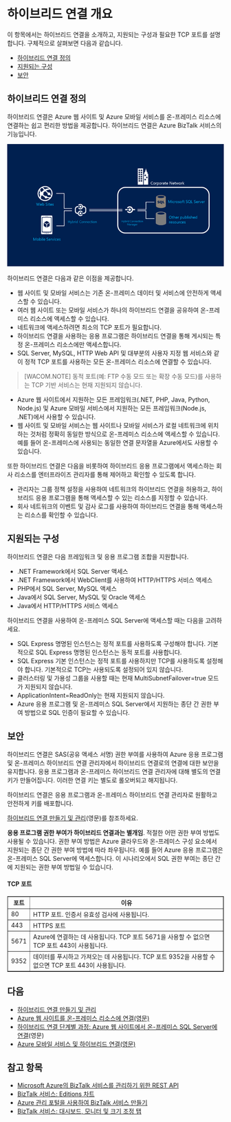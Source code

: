 <properties linkid="manage-services-integration-hybrid-connection" urlDisplayName="Hybrid Connections Overview - BizTalk Services" pageTitle="Hybrid Connections Overview | Azure" metaKeywords="BizTalk Services, BizTalk, websites, web sites, hybrid connections, Azure" description="Learn about hybrid connections, including Security." metaCanonical="" services="integration-services" documentationCenter="" title="Hybrid Connections Overview" authors="mandia" solutions="" manager="paulettm" editor="cgronlun" />

<tags ms.service="biztalk-services" ms.workload="integration" ms.tgt_pltfrm="na" ms.devlang="na" ms.topic="article" ms.date="01/01/1900" ms.author="mandia" />



# 하이브리드 연결 개요
이 항목에서는 하이브리드 연결을 소개하고, 지원되는 구성과 필요한 TCP 포트를 설명합니다. 구체적으로 살펴보면 다음과 같습니다.

- [하이브리드 연결 정의][하이브리드 연결 정의]
- [지원되는 구성][지원되는 구성]
- [보안][보안]

## <a name="HCOverview"></a> 하이브리드 연결 정의

하이브리드 연결은 Azure 웹 사이트 및 Azure 모바일 서비스를 온-프레미스 리소스에 연결하는 쉽고 편리한 방법을 제공합니다. 하이브리드 연결은 Azure BizTalk 서비스의 기능입니다.

![하이브리드 연결][하이브리드 연결]

하이브리드 연결은 다음과 같은 이점을 제공합니다.

- 웹 사이트 및 모바일 서비스는 기존 온-프레미스 데이터 및 서비스에 안전하게 액세스할 수 있습니다.
- 여러 웹 사이트 또는 모바일 서비스가 하나의 하이브리드 연결을 공유하여 온-프레미스 리소스에 액세스할 수 있습니다.
- 네트워크에 액세스하려면 최소의 TCP 포트가 필요합니다.
- 하이브리드 연결을 사용하는 응용 프로그램은 하이브리드 연결을 통해 게시되는 특정 온-프레미스 리소스에만 액세스합니다.
- SQL Server, MySQL, HTTP Web API 및 대부분의 사용자 지정 웹 서비스와 같이 정적 TCP 포트를 사용하는 모든 온-프레미스 리소스에 연결할 수 있습니다.

> [WACOM.NOTE] 동적 포트(예: FTP 수동 모드 또는 확장 수동 모드)를 사용하는 TCP 기반 서비스는 현재 지원되지 않습니다.

- Azure 웹 사이트에서 지원하는 모든 프레임워크(.NET, PHP, Java, Python, Node.js) 및 Azure 모바일 서비스에서 지원하는 모든 프레임워크(Node.js, .NET)에서 사용할 수 있습니다.
- 웹 사이트 및 모바일 서비스는 웹 사이트나 모바일 서비스가 로컬 네트워크에 위치하는 것처럼 정확히 동일한 방식으로 온-프레미스 리소스에 액세스할 수 있습니다. 예를 들어 온-프레미스에 사용되는 동일한 연결 문자열을 Azure에서도 사용할 수 있습니다.


또한 하이브리드 연결은 다음을 비롯하여 하이브리드 응용 프로그램에서 액세스하는 회사 리소스를 엔터프라이즈 관리자를 통해 제어하고 확인할 수 있도록 합니다.

- 관리자는 그룹 정책 설정을 사용하여 네트워크의 하이브리드 연결을 허용하고, 하이브리드 응용 프로그램을 통해 액세스할 수 있는 리소스를 지정할 수 있습니다.
- 회사 네트워크의 이벤트 및 감사 로그를 사용하여 하이브리드 연결을 통해 액세스하는 리소스를 확인할 수 있습니다.


## <a name="KnownIssues"></a> 지원되는 구성

하이브리드 연결은 다음 프레임워크 및 응용 프로그램 조합을 지원합니다.

- .NET Framework에서 SQL Server 액세스
- .NET Framework에서 WebClient를 사용하여 HTTP/HTTPS 서비스 액세스
- PHP에서 SQL Server, MySQL 액세스
- Java에서 SQL Server, MySQL 및 Oracle 액세스
- Java에서 HTTP/HTTPS 서비스 액세스

하이브리드 연결을 사용하여 온-프레미스 SQL Server에 액세스할 때는 다음을 고려하세요.

- SQL Express 명명된 인스턴스는 정적 포트를 사용하도록 구성해야 합니다. 기본적으로 SQL Express 명명된 인스턴스는 동적 포트를 사용합니다.
- SQL Express 기본 인스턴스는 정적 포트를 사용하지만 TCP를 사용하도록 설정해야 합니다. 기본적으로 TCP는 사용되도록 설정되어 있지 않습니다.
- 클러스터링 및 가용성 그룹을 사용할 때는 현재 MultiSubnetFailover=true 모드가 지원되지 않습니다.
- ApplicationIntent=ReadOnly는 현재 지원되지 않습니다.
- Azure 응용 프로그램 및 온-프레미스 SQL Server에서 지원하는 종단 간 권한 부여 방법으로 SQL 인증이 필요할 수 있습니다.


## <a name="HCSecurity"></a> 보안

하이브리드 연결은 SAS(공유 액세스 서명) 권한 부여를 사용하여 Azure 응용 프로그램 및 온-프레미스 하이브리드 연결 관리자에서 하이브리드 연결로의 연결에 대한 보안을 유지합니다. 응용 프로그램과 온-프레미스 하이브리드 연결 관리자에 대해 별도의 연결 키가 만들어집니다. 이러한 연결 키는 별도로 롤오버되고 해지됩니다.

하이브리드 연결은 응용 프로그램과 온-프레미스 하이브리드 연결 관리자로 원활하고 안전하게 키를 배포합니다.

[하이브리드 연결 만들기 및 관리][하이브리드 연결 만들기 및 관리](영문)를 참조하세요.

**응용 프로그램 권한 부여가 하이브리드 연결과는 별개임**. 적절한 어떤 권한 부여 방법도 사용될 수 있습니다. 권한 부여 방법은 Azure 클라우드와 온-프레미스 구성 요소에서 지원되는 종단 간 권한 부여 방법에 따라 좌우됩니다. 예를 들어 Azure 응용 프로그램은 온-프레미스 SQL Server에 액세스합니다. 이 시나리오에서 SQL 권한 부여는 종단 간에 지원되는 권한 부여 방법일 수 있습니다.

#### TCP 포트

<table border="1">
    <tr>
       <th><strong>포트</strong></th>
        <th>이유</th>
    </tr>
    <tr>
        <td>80</td>
        <td>HTTP 포트. 인증서 유효성 검사에 사용됩니다.</td>
    </tr>
    <tr>
        <td>443</td>
        <td>HTTPS 포트</td>
    </tr>
	<tr>
        <td>5671</td>
        <td>Azure에 연결하는 데 사용됩니다. TCP 포트 5671을 사용할 수 없으면 TCP 포트 443이 사용됩니다.</td>
	</tr>
	<tr>
        <td>9352</td>
        <td>데이터를 푸시하고 가져오는 데 사용됩니다. TCP 포트 9352을 사용할 수 없으면 TCP 포트 443이 사용됩니다.</td>
	</tr>
</table>


## 다음

- [하이브리드 연결 만들기 및 관리][하이브리드 연결 만들기 및 관리]
- [Azure 웹 사이트를 온-프레미스 리소스에 연결(영문)][Azure 웹 사이트를 온-프레미스 리소스에 연결(영문)]
- [하이브리드 연결 단계별 과정: Azure 웹 사이트에서 온-프레미스 SQL Server에 연결][하이브리드 연결 단계별 과정: Azure 웹 사이트에서 온-프레미스 SQL Server에 연결](영문)
- [Azure 모바일 서비스 및 하이브리드 연결(영문)][Azure 모바일 서비스 및 하이브리드 연결(영문)]


## 참고 항목

- [Microsoft Azure의 BizTalk 서비스를 관리하기 위한 REST API][Microsoft Azure의 BizTalk 서비스를 관리하기 위한 REST API]
- [BizTalk 서비스: Editions 차트][BizTalk 서비스: Editions 차트]
- [Azure 관리 포털을 사용하여 BizTalk 서비스 만들기][Azure 관리 포털을 사용하여 BizTalk 서비스 만들기]
- [BizTalk 서비스: 대시보드, 모니터 및 크기 조정 탭][BizTalk 서비스: 대시보드, 모니터 및 크기 조정 탭]


[하이브리드 연결 정의]: #HCOverview
[지원되는 구성]: #KnownIssues
[보안]: #HCSecurity
[하이브리드 연결]: ./media/integration-hybrid-connection-overview/WABS_HybridConnectionImage.png
[하이브리드 연결 만들기 및 관리]: http://azure.microsoft.com/ko--kr/documentation/articles/integration-hybrid-connection-create-manage
[Azure 웹 사이트를 온-프레미스 리소스에 연결(영문)]: http://go.microsoft.com/fwlink/p/?LinkId=397538
[하이브리드 연결 단계별 과정: Azure 웹 사이트에서 온-프레미스 SQL Server에 연결]: http://go.microsoft.com/fwlink/?LinkID=397979
[Azure 모바일 서비스 및 하이브리드 연결(영문)]: http://azure.microsoft.com/ko--kr/documentation/articles/mobile-services-dotnet-backend-hybrid-connections-get-started
[Microsoft Azure의 BizTalk 서비스를 관리하기 위한 REST API]: http://msdn.microsoft.com/library/azure/dn232347.aspx
[BizTalk 서비스: Editions 차트]: http://go.microsoft.com/fwlink/p/?LinkID=302279
[Azure 관리 포털을 사용하여 BizTalk 서비스 만들기]: http://go.microsoft.com/fwlink/p/?LinkID=302280
[BizTalk 서비스: 대시보드, 모니터 및 크기 조정 탭]: http://go.microsoft.com/fwlink/p/?LinkID=302281
